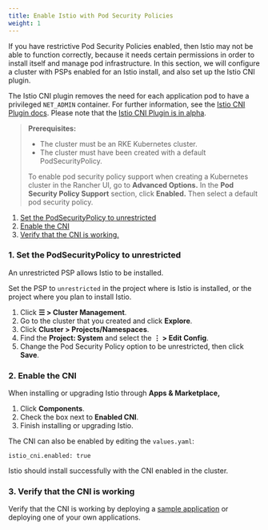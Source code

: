 ```yaml
---
title: Enable Istio with Pod Security Policies
weight: 1
---
```


If you have restrictive Pod Security Policies enabled, then Istio may not be able to function correctly, because it needs certain permissions in order to install itself and manage pod infrastructure. In this section, we will configure a cluster with PSPs enabled for an Istio install, and also set up the Istio CNI plugin. 

The Istio CNI plugin removes the need for each application pod to have a privileged `NET_ADMIN` container. For further information, see the [Istio CNI Plugin docs](https://istio.io/docs/setup/additional-setup/cni). Please note that the [Istio CNI Plugin is in alpha](https://istio.io/about/feature-stages/).

> **Prerequisites:**
>
> - The cluster must be an RKE Kubernetes cluster.
> - The cluster must have been created with a default PodSecurityPolicy. 
>
> To enable pod security policy support when creating a Kubernetes cluster in the Rancher UI, go to <b>Advanced Options.</b> In the <b>Pod Security Policy Support</b> section, click <b>Enabled.</b> Then select a default pod security policy.

1. [Set the PodSecurityPolicy to unrestricted](#1-set-the-podsecuritypolicy-to-unrestricted)
2. [Enable the CNI](#2-enable-the-cni)
3. [Verify that the CNI is working.](#3-verify-that-the-cni-is-working)

### 1. Set the PodSecurityPolicy to unrestricted

An unrestricted PSP allows Istio to be installed.

Set the PSP to `unrestricted` in the project where is Istio is installed, or the project where you plan to install Istio.

1.  Click **☰ > Cluster Management**.
1. Go to the cluster that you created and click **Explore**.
1. Click **Cluster > Projects/Namespaces**.
1. Find the **Project: System** and select the **⋮ > Edit Config**.
1. Change the Pod Security Policy option to be unrestricted, then click **Save**.

### 2. Enable the CNI

When installing or upgrading Istio through **Apps & Marketplace,**

1. Click **Components**.
2. Check the box next to **Enabled CNI**.
3. Finish installing or upgrading Istio.

The CNI can also be enabled by editing the `values.yaml`:

```
istio_cni.enabled: true
```

Istio should install successfully with the CNI enabled in the cluster.

### 3. Verify that the CNI is working

Verify that the CNI is working by deploying a [sample application](https://istio.io/latest/docs/examples/bookinfo/) or deploying one of your own applications.

